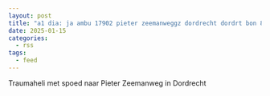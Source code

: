 ```yaml
---
layout: post
title: "a1 dia: ja ambu 17902 pieter zeemanweggz dordrecht dordrt bon 8181"
date: 2025-01-15
categories: 
  - rss
tags: 
  - feed
---
```


Traumaheli met spoed naar Pieter Zeemanweg in Dordrecht
